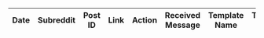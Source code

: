 | Date | Subreddit | Post ID | Link | Action | Received Message | Template Name | Template ID |
|------|-----------|---------|------|--------|------------------|---------------|-------------|